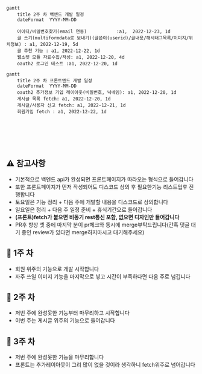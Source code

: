 ```mermaid
gantt
    title 2주 차 백엔드 개발 일정
    dateFormat  YYYY-MM-DD
    
    아이디/비밀번호찾기(email 연동)           :a1,  2022-12-23, 1d
    글 쓰기(multiformdata로 보내기)(글쓴이(userid)/글내용/해시태그목록/이미지/위치정보) : a1, 2022-12-19, 5d
    글 추천 기능 : a1, 2022-12-22, 1d
    웹소켓 모듈 자료수집/작성: a1, 2022-12-20, 4d
    oauth2 로그인 테스트 :a1, 2022-12-20, 1d
```    
```mermaid
gantt
    title 2주 차 프론트엔드 개발 일정
    dateFormat  YYYY-MM-DD
    oauth2 추가정보 기입 레이아웃(비밀번호, 닉네임): a1, 2022-12-20, 1d
    게시글 목록 fetch: a1, 2022-12-20, 1d
    게시글/사용자 신고 fetch: a1, 2022-12-21, 1d
    회원가입 fetch : a1, 2022-12-22, 1d
    
    

    

    
```

## ⚠️ 참고사항
- 기본적으로 백엔드 api가 완성되면 프론트페이지가 따라오는 형식으로 들어갑니다
- 또한 프론트페이지가 먼저 작성되어도 디스코드 상의 후 필요한기능 리스트업후 진행합니다
- 토요일은 기능 정리 + 다음 주에 개발할 내용을 디스코드로 상의합니다
- 일요일은 정리 + 다음 주 일정 준비 + 휴식기간으로 들어갑니다 
- **(프론트)fetch가 붙으면 비동기 rest통신 포함, 없으면 디자인만 들어갑니다**
- PR후 항상 셋 중에 마지막 분이 pr체크와 동시에 merge부탁드립니다(간혹 댓글 대기 중인 review가 있다면 merge하지마시고 대기해주세요)
## 📅 1주 차
- 회원 위주의 기능으로 개발 시작합니다
- 자주 쓰일 이미지 기능을 마지막으로 넣고 시간이 부족하다면 다음 주로 넘깁니다

## 📅 2주 차
- 저번 주에 완성못한 기능부터 마무리하고 시작합니다
- 이번 주는 게시글 위주의 기능으로 들어갑니다

## 📅 3주 차
- 저번 주에 완성못한 기능을 마무리합니다
- 프론트는 추가레이아웃이 그리 많이 없을 것이라 생각하니 fetch위주로 넘어갑니다




